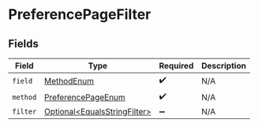 # PreferencePageFilter


## Fields

| Field                                                                          | Type                                                                           | Required                                                                       | Description                                                                    |
| ------------------------------------------------------------------------------ | ------------------------------------------------------------------------------ | ------------------------------------------------------------------------------ | ------------------------------------------------------------------------------ |
| `field`                                                                        | [MethodEnum](../../models/components/MethodEnum.md)                            | :heavy_check_mark:                                                             | N/A                                                                            |
| `method`                                                                       | [PreferencePageEnum](../../models/components/PreferencePageEnum.md)            | :heavy_check_mark:                                                             | N/A                                                                            |
| `filter`                                                                       | [Optional\<EqualsStringFilter>](../../models/components/EqualsStringFilter.md) | :heavy_minus_sign:                                                             | N/A                                                                            |